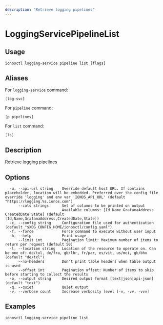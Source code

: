 ```yaml
---
description: "Retrieve logging pipelines"
---
```


# LoggingServicePipelineList

## Usage

```text
ionosctl logging-service pipeline list [flags]
```

## Aliases

For `logging-service` command:

```text
[log-svc]
```

For `pipeline` command:

```text
[p pipelines]
```

For `list` command:

```text
[ls]
```

## Description

Retrieve logging pipelines

## Options

```text
  -u, --api-url string    Override default host URL. If contains placeholder, location will be embedded. Preferred over the config file override 'logging' and env var 'IONOS_API_URL' (default "https://logging.%s.ionos.com")
      --cols strings      Set of columns to be printed on output 
                          Available columns: [Id Name GrafanaAddress CreatedDate State] (default [Id,Name,GrafanaAddress,CreatedDate,State])
  -c, --config string     Configuration file used for authentication (default "$XDG_CONFIG_HOME/ionosctl/config.yaml")
  -f, --force             Force command to execute without user input
  -h, --help              Print usage
      --limit int         Pagination limit: Maximum number of items to return per request (default 50)
  -l, --location string   Location of the resource to operate on. Can be one of: de/txl, de/fra, gb/lhr, fr/par, es/vit, us/mci, gb/bhx (default "de/txl")
      --no-headers        Don't print table headers when table output is used
      --offset int        Pagination offset: Number of items to skip before starting to collect the results
  -o, --output string     Desired output format [text|json|api-json] (default "text")
  -q, --quiet             Quiet output
  -v, --verbose count     Increase verbosity level [-v, -vv, -vvv]
```

## Examples

```text
ionosctl logging-service pipeline list
```

